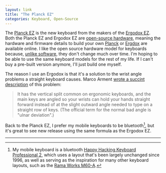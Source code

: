 ```yaml
---
layout: link
title: "The Planck EZ"
categories: Keyboard, Open-Source
---
```


The [Planck EZ](https://ergodox-ez.com/pages/planck) is the new keyboard from the makers of the [Ergodox EZ](https://ergodox-ez.com). Both the Planck EZ and Ergodox EZ are [open-source hardware](https://en.wikipedia.org/wiki/Open-source_hardware), meaning the hardware and firmware details to build your own [Planck](https://olkb.com/planck) or [Ergdox](https://www.ergodox.io) are available online. I like the open source hardware model for keyboards because, [unlike software](https://blog.robenkleene.com/2019/04/03/open-source-paid/), they don't change much over time. I'm hoping to be able to use the same keyboard models for the rest of my life. If I can't buy a pre-built version anymore, I'll just build one myself.

The reason I use an Ergodox is that it's a solution to the wrist angle problems a straight keyboard causes. Marco Arment [wrote a succint description](http://articles.marco.org/171) of this problem:

> It has the vertical split common on ergonomic keyboards, and the main keys are angled so your wrists can hold your hands straight forward instead of at the slight outward angle needed to type on a straight row of keys. (The official term for the normal bad angle is "ulnar deviation".)

Back to the Planck EZ, I prefer my mobile keyboards to be bluetooth[^hhkb], but it's great to see new release using the same formula as the Ergodox EZ. 

* * *

[^hhkb]: My mobile keyboard is a bluetooth [Happy Hacking Keyboard Professional 2](https://en.wikipedia.org/wiki/Happy_Hacking_Keyboard), which uses a layout that's been largely unchanged since 1996, as well as serving as the inspiration for many other keyboard layouts, such as the [Rama Works M60-A](https://rama.works/m60-a/).
